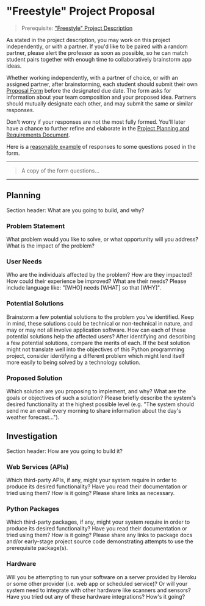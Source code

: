 # "Freestyle" Project Proposal

> Prerequisite: ["Freestyle" Project Description](/projects/freestyle.md)

As stated in the project description, you may work on this project independently, or with a partner. If you'd like to be paired with a random partner, please alert the professor as soon as possible, so he can match student pairs together with enough time to collaboratively brainstorm app ideas.

Whether working independently, with a partner of choice, or with an assigned partner, after brainstorming, each student should submit their own [Proposal Form](https://forms.gle/pa9dMBPheaSxfAgHA) before the designated due date. The form asks for information about your team composition and your proposed idea. Partners should mutually designate each other, and may submit the same or similar responses.

Don't worry if your responses are not the most fully formed. You'll later have a chance to further refine and elaborate in the [Project Planning and Requirements Document](/projects/freestyle/requirements.md).

Here is a [reasonable example](https://github.com/prof-rossetti/repo-evaluator-py/blob/master/PLANNING.md) of responses to some questions posed in the form.

<hr>

> A copy of the form questions...

<hr>


## Planning

Section header: What are you going to build, and why?

### Problem Statement

What problem would you like to solve, or what opportunity will you address? What is the impact of the problem?

### User Needs

Who are the individuals affected by the problem? How are they impacted? How could their experience be improved? What are their needs? Please include language like: "[WHO] needs [WHAT] so that [WHY]".

### Potential Solutions

Brainstorm a few potential solutions to the problem you've identified. Keep in mind, these solutions could be technical or non-technical in nature, and may or may not all involve application software. How can each of these potential solutions help the affected users? After identifying and describing a few potential solutions, compare the merits of each. If the best solution might not translate well into the objectives of this Python programming project, consider identifying a different problem which might lend itself more easily to being solved by a technology solution.

### Proposed Solution

Which solution are you proposing to implement, and why? What are the goals or objectives of such a solution? Please briefly describe the system's desired functionality at the highest possible level (e.g. "The system should send me an email every morning to share information about the day's weather forecast...").

## Investigation

Section header: How are you going to build it?

### Web Services (APIs)

Which third-party APIs, if any, might your system require in order to produce its desired functionality? Have you read their documentation or tried using them? How is it going? Please share links as necessary.

### Python Packages

Which third-party packages, if any, might your system require in order to produce its desired functionality? Have you read their documentation or tried using them? How is it going? Please share any links to package docs and/or early-stage project source code demonstrating attempts to use the prerequisite package(s).

### Hardware

Will you be attempting to run your software on a server provided by Heroku or some other provider (i.e. web app or scheduled service)? Or will your system need to integrate with other hardware like scanners and sensors? Have you tried out any of these hardware integrations? How's it going?
